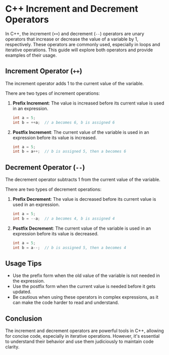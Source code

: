 
# C++ Increment and Decrement Operators

In C++, the increment (`++`) and decrement (`--`) operators are unary operators that increase or decrease the value of a variable by 1, respectively. These operators are commonly used, especially in loops and iterative operations. This guide will explore both operators and provide examples of their usage.

## Increment Operator (`++`)

The increment operator adds 1 to the current value of the variable.

There are two types of increment operations:

1. **Prefix Increment**: The value is increased before its current value is used in an expression.

   ```cpp
   int a = 5;
   int b = ++a;  // a becomes 6, b is assigned 6
   ```

2. **Postfix Increment**: The current value of the variable is used in an expression before its value is increased.

   ```cpp
   int a = 5;
   int b = a++;  // b is assigned 5, then a becomes 6
   ```

## Decrement Operator (`--`)

The decrement operator subtracts 1 from the current value of the variable.

There are two types of decrement operations:

1. **Prefix Decrement**: The value is decreased before its current value is used in an expression.

   ```cpp
   int a = 5;
   int b = --a;  // a becomes 4, b is assigned 4
   ```

2. **Postfix Decrement**: The current value of the variable is used in an expression before its value is decreased.

   ```cpp
   int a = 5;
   int b = a--;  // b is assigned 5, then a becomes 4
   ```

## Usage Tips

- Use the prefix form when the old value of the variable is not needed in the expression.
- Use the postfix form when the current value is needed before it gets updated.
- Be cautious when using these operators in complex expressions, as it can make the code harder to read and understand.

## Conclusion

The increment and decrement operators are powerful tools in C++, allowing for concise code, especially in iterative operations. However, it's essential to understand their behavior and use them judiciously to maintain code clarity.

